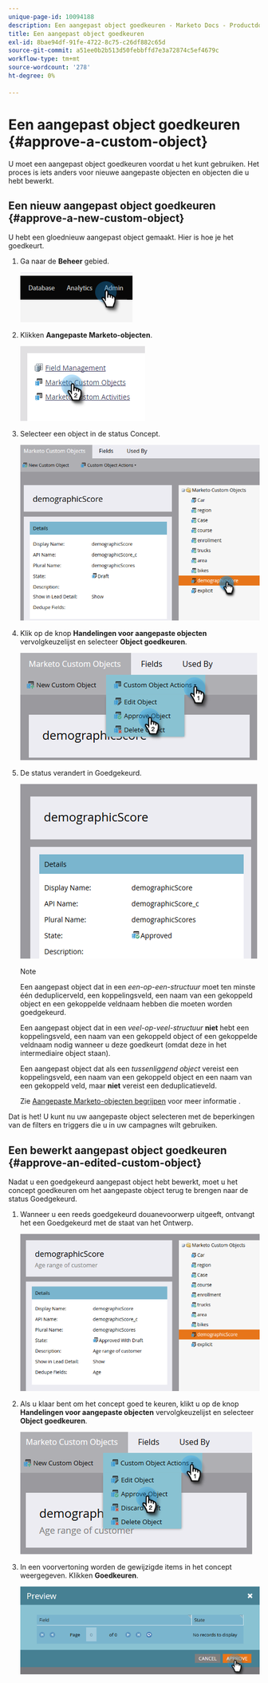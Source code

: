 ```yaml
---
unique-page-id: 10094188
description: Een aangepast object goedkeuren - Marketo Docs - Productdocumentatie
title: Een aangepast object goedkeuren
exl-id: 8bae94df-91fe-4722-8c75-c26df882c65d
source-git-commit: a51ee0b2b513d50febbffd7e3a72874c5ef4679c
workflow-type: tm+mt
source-wordcount: '278'
ht-degree: 0%

---
```


# Een aangepast object goedkeuren {#approve-a-custom-object}

U moet een aangepast object goedkeuren voordat u het kunt gebruiken. Het proces is iets anders voor nieuwe aangepaste objecten en objecten die u hebt bewerkt.

## Een nieuw aangepast object goedkeuren {#approve-a-new-custom-object}

U hebt een gloednieuw aangepast object gemaakt. Hier is hoe je het goedkeurt.

1. Ga naar de **Beheer** gebied.

   ![](assets/approve-a-custom-object-1.png)

1. Klikken **Aangepaste Marketo-objecten**.

   ![](assets/approve-a-custom-object-2.png)

1. Selecteer een object in de status Concept.

   ![](assets/approve-a-custom-object-3.png)

1. Klik op de knop **Handelingen voor aangepaste objecten** vervolgkeuzelijst en selecteer **Object goedkeuren**.

   ![](assets/approve-a-custom-object-4.png)

1. De status verandert in Goedgekeurd.

   ![](assets/approve-a-custom-object-5.png)

   >[!NOTE]
   >
   >Een aangepast object dat in een _een-op-een-structuur_ moet ten minste één deduplicerveld, een koppelingsveld, een naam van een gekoppeld object en een gekoppelde veldnaam hebben die moeten worden goedgekeurd.
   >
   >Een aangepast object dat in een _veel-op-veel-structuur_ **niet** hebt een koppelingsveld, een naam van een gekoppeld object of een gekoppelde veldnaam nodig wanneer u deze goedkeurt (omdat deze in het intermediaire object staan).
   >
   >Een aangepast object dat als een _tussenliggend object_ vereist een koppelingsveld, een naam van een gekoppeld object en een naam van een gekoppeld veld, maar **niet** vereist een deduplicatieveld.
   >
   >Zie [Aangepaste Marketo-objecten begrijpen](/help/marketo/product-docs/administration/marketo-custom-objects/understanding-marketo-custom-objects.md) voor meer informatie .

Dat is het! U kunt nu uw aangepaste object selecteren met de beperkingen van de filters en triggers die u in uw campagnes wilt gebruiken.

## Een bewerkt aangepast object goedkeuren {#approve-an-edited-custom-object}

Nadat u een goedgekeurd aangepast object hebt bewerkt, moet u het concept goedkeuren om het aangepaste object terug te brengen naar de status Goedgekeurd.

1. Wanneer u een reeds goedgekeurd douanevoorwerp uitgeeft, ontvangt het een Goedgekeurd met de staat van het Ontwerp.

   ![](assets/approve-a-custom-object-6.png)

1. Als u klaar bent om het concept goed te keuren, klikt u op de knop **Handelingen voor aangepaste objecten** vervolgkeuzelijst en selecteer **Object goedkeuren**.

   ![](assets/approve-a-custom-object-7.png)

1. In een voorvertoning worden de gewijzigde items in het concept weergegeven. Klikken **Goedkeuren**.

   ![](assets/approve-a-custom-object-8.png)
